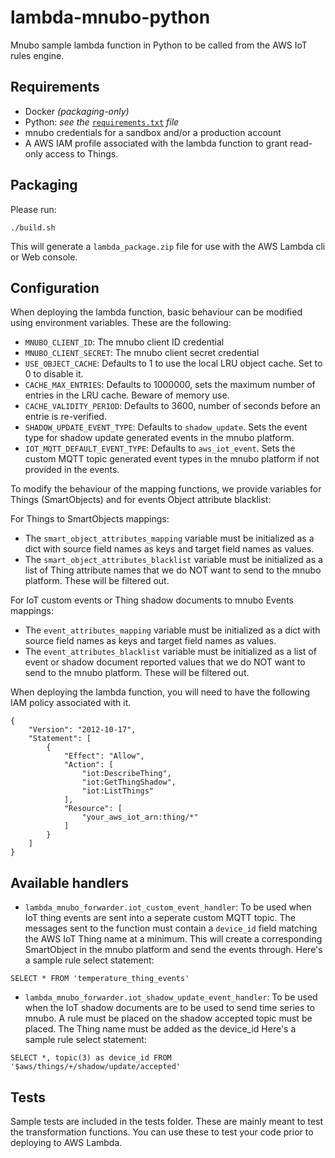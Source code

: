 lambda-mnubo-python
===================

Mnubo sample lambda function in Python to be called from the AWS IoT rules engine.

Requirements
-------------
- Docker _(packaging-only)_
- Python: _see the_ [`requirements.txt`](requirements.txt) _file_
- mnubo credentials for a sandbox and/or a production account
- A AWS IAM profile associated with the lambda function to grant read-only access to Things.

Packaging
----------
Please run:

```
./build.sh
```

This will generate a `lambda_package.zip` file for use with the AWS Lambda cli or Web console.

Configuration
-------------

When deploying the lambda function, basic behaviour can be modified using environment variables. These are the following:

* `MNUBO_CLIENT_ID`: The mnubo client ID credential
* `MNUBO_CLIENT_SECRET`: The mnubo client secret credential
* `USE_OBJECT_CACHE`: Defaults to 1 to use the local LRU object cache. Set to 0 to disable it.
* `CACHE_MAX_ENTRIES`: Defaults to 1000000, sets the maximum number of entries in the LRU cache. Beware of memory use.
* `CACHE_VALIDITY_PERIOD`: Defaults to 3600, number of seconds before an entrie is re-verified.
* `SHADOW_UPDATE_EVENT_TYPE`: Defaults to `shadow_update`. Sets the event type for shadow update generated events in the mnubo platform. 
* `IOT_MQTT_DEFAULT_EVENT_TYPE`: Defaults to `aws_iot_event`. Sets the custom MQTT topic generated event types in the mnubo platform if not provided in the events. 

To modify the behaviour of the mapping functions, we provide variables for Things (SmartObjects) and for events
Object attribute blacklist:

For Things to SmartObjects mappings:
* The `smart_object_attributes_mapping` variable must be initialized as a dict with source field names as keys and target field names as values.
* The `smart_object_attributes_blacklist` variable must be initialized as a list of Thing attribute names that we do NOT want to send to the mnubo platform. These will be filtered out.

For IoT custom events or Thing shadow documents to mnubo Events mappings:

* The `event_attributes_mapping` variable must be initialized as a dict with source field names as keys and target field names as values.
* The `event_attributes_blacklist` variable must be initialized as a list of event or shadow document reported values that we do NOT want to send to the mnubo platform. These will be filtered out. 

When deploying the lambda function, you will need to have the following IAM policy associated with it.

```
{
    "Version": "2012-10-17",
    "Statement": [
        {
            "Effect": "Allow",
            "Action": [
                "iot:DescribeThing",
                "iot:GetThingShadow",
                "iot:ListThings"
            ],
            "Resource": [
                "your_aws_iot_arn:thing/*"
            ]
        }
    ]
}
```

Available handlers
------------------
* `lambda_mnubo_forwarder.iot_custom_event_handler`: To be used when IoT thing events are sent into a seperate custom MQTT topic. The messages sent to the function must contain a `device_id` field matching the AWS IoT Thing name at a minimum. This will create a corresponding SmartObject in the mnubo platform and send the events through. Here's a sample rule select statement:
```
SELECT * FROM 'temperature_thing_events'
```
* `lambda_mnubo_forwarder.iot_shadow_update_event_handler`: To be used when the IoT shadow documents are to be used to send time series to mnubo. A rule must be placed on the shadow accepted topic must be placed. The Thing name must be added as the device_id Here's a sample rule select statement:
```
SELECT *, topic(3) as device_id FROM '$aws/things/+/shadow/update/accepted'
```
Tests
------------------

Sample tests are included in the tests folder. These are mainly meant to test the transformation functions. You can use these to test your code prior to deploying to AWS Lambda.
